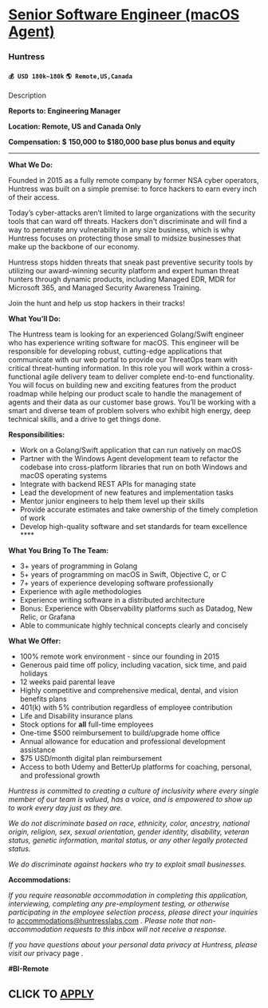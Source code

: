 # [Senior Software Engineer (macOS Agent)](https://www.remotewlb.com/apply/senior-software-engineer-macos-agent)  
### Huntress  
#### `💰 USD 180k~180k` `🌎 Remote,US,Canada`  

Description

**Reports to: Engineering Manager**

 **Location: Remote, US and Canada Only**

 **Compensation: $** **150,000 to $180,000 base plus bonus and equity**

 ****

**What We Do:**

Founded in 2015 as a fully remote company by former NSA cyber operators, Huntress was built on a simple premise: to force hackers to earn every inch of their access.

Today’s cyber-attacks aren’t limited to large organizations with the security tools that can ward off threats. Hackers don't discriminate and will find a way to penetrate any vulnerability in any size business, which is why Huntress focuses on protecting those small to midsize businesses that make up the backbone of our economy.

Huntress stops hidden threats that sneak past preventive security tools by utilizing our award-winning security platform and expert human threat hunters through dynamic products, including Managed EDR, MDR for Microsoft 365, and Managed Security Awareness Training.

Join the hunt and help us stop hackers in their tracks!

 **What You’ll Do:**

The Huntress team is looking for an experienced Golang/Swift engineer who has experience writing software for macOS. This engineer will be responsible for developing robust, cutting-edge applications that communicate with our web portal to provide our ThreatOps team with critical threat-hunting information. In this role you will work within a cross-functional agile delivery team to deliver complete end-to-end functionality. You will focus on building new and exciting features from the product roadmap while helping our product scale to handle the management of agents and their data as our customer base grows. You’ll be working with a smart and diverse team of problem solvers who exhibit high energy, deep technical skills, and a drive to get things done.

**Responsibilities:**

  * Work on a Golang/Swift application that can run natively on macOS
  * Partner with the Windows Agent development team to refactor the codebase into cross-platform libraries that run on both Windows and macOS operating systems
  * Integrate with backend REST APIs for managing state
  * Lead the development of new features and implementation tasks
  * Mentor junior engineers to help them level up their skills
  * Provide accurate estimates and take ownership of the timely completion of work
  * Develop high-quality software and set standards for team excellence ****

**What You Bring To The Team:**

  * 3+ years of programming in Golang
  * 5+ years of programming on macOS in Swift, Objective C, or C 
  * 7+ years of experience developing software professionally
  * Experience with agile methodologies
  * Experience writing software in a distributed architecture
  * Bonus: Experience with Observability platforms such as Datadog, New Relic, or Grafana
  * Able to communicate highly technical concepts clearly and concisely

 **What We Offer:**

  * 100% remote work environment - since our founding in 2015
  * Generous paid time off policy, including vacation, sick time, and paid holidays
  * 12 weeks paid parental leave
  * Highly competitive and comprehensive medical, dental, and vision benefits plans 
  * 401(k) with 5% contribution regardless of employee contribution
  * Life and Disability insurance plans
  * Stock options for **all** full-time employees 
  * One-time $500 reimbursement to build/upgrade home office
  * Annual allowance for education and professional development assistance 
  * $75 USD/month digital plan reimbursement
  * Access to both Udemy and BetterUp platforms for coaching, personal, and professional growth

_Huntress is committed to creating a culture of inclusivity where every single member of our team is valued, has a voice, and is empowered to show up to work every day _just as they are.__

 _We do not discriminate based on race, ethnicity, color, ancestry, national origin, religion, sex, sexual orientation, gender identity, disability, veteran status, genetic information, marital status, or any other legally protected status._

 _We do discriminate against hackers who try to exploit small businesses._

 **Accommodations:**

 _If you require reasonable accommodation in completing this application, interviewing, completing any pre-employment testing, or otherwise participating in the employee selection process, please direct your inquiries to_ accommodations@huntresslabs.com _. Please note that non-accommodation requests to this inbox will not receive a response._

 _If you have questions about your personal data privacy at Huntress, please visit our_ privacy page _._

 **#BI-Remote**

  
## CLICK TO [APPLY](https://www.remotewlb.com/apply/senior-software-engineer-macos-agent)

